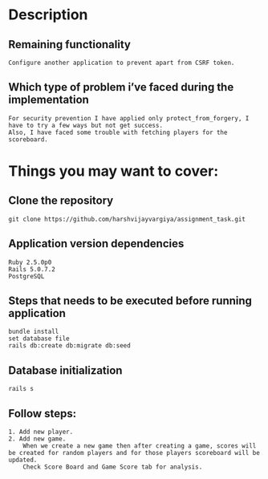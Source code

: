 # Description

## Remaining functionality
	Configure another application to prevent apart from CSRF token.

## Which type of problem i’ve faced during the implementation
	For security prevention I have applied only protect_from_forgery, I have to try a few ways but not get success.
	Also, I have faced some trouble with fetching players for the scoreboard.


# Things you may want to cover:

## Clone the repository
	git clone https://github.com/harshvijayvargiya/assignment_task.git

## Application version dependencies
	Ruby 2.5.0p0
	Rails 5.0.7.2
	PostgreSQL

## Steps that needs to be executed before running application

	bundle install
	set database file
	rails db:create db:migrate db:seed

## Database initialization
	rails s

## Follow steps:
	1. Add new player.
	2. Add new game.
		When we create a new game then after creating a game, scores will be created for random players and for those players scoreboard will be updated.
		Check Score Board and Game Score tab for analysis.
